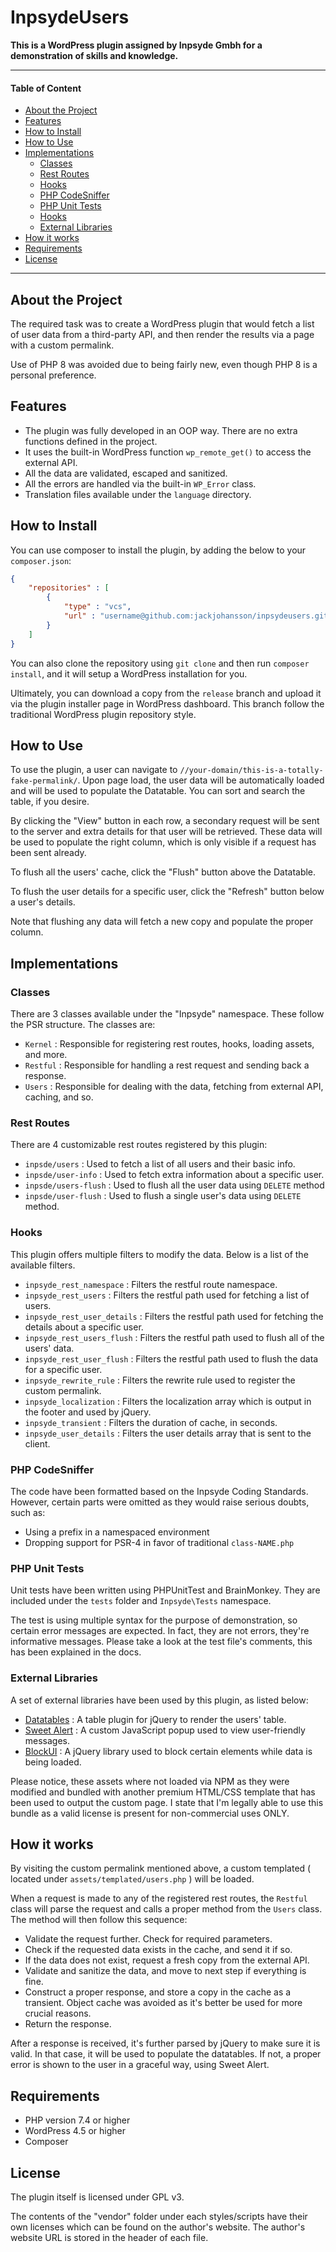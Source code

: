 # InpsydeUsers

**This is a WordPress plugin assigned by Inpsyde Gmbh for a demonstration of skills and knowledge.**

----------------------------------------------------------------

#### Table of Content

- [About the Project](#about-the-project)
- [Features](#features)
- [How to Install](#how-to-install)
- [How to Use](#how-to-use)
- [Implementations](#implementations)
    - [Classes](#imp-classes)
    - [Rest Routes](#imp-routes)
    - [Hooks](#imp-hooks)
    - [PHP CodeSniffer](#php-codesniffer)
    - [PHP Unit Tests](#php-unit-tests)
    - [Hooks](#imp-hooks)
    - [External Libraries](#external-libraries)
- [How it works](#how-it-works)
- [Requirements](#requirements)
- [License](#license)

----------------------------------------------------------------

## About the Project

The required task was to create a WordPress plugin that would fetch a list of user data from a third-party API, and then
render the results via a page with a custom permalink.

Use of PHP 8 was avoided due to being fairly new, even though PHP 8 is a personal preference.

## Features

- The plugin was fully developed in an OOP way. There are no extra functions defined in the project.
- It uses the built-in WordPress function `wp_remote_get()` to access the external API.
- All the data are validated, escaped and sanitized.
- All the errors are handled via the built-in `WP_Error` class.
- Translation files available under the `language` directory.

## How to Install

You can use composer to install the plugin, by adding the below to your `composer.json`:

```json
{
	"repositories" : [
		{
			"type" : "vcs",
			"url" : "username@github.com:jackjohansson/inpsydeusers.git"
		}
	]
}
```

You can also clone the repository using `git clone` and then run `composer install`, and it will setup a WordPress
installation for you.

Ultimately, you can download a copy from the `release` branch and upload it via the plugin installer page in WordPress
dashboard. This branch follow the traditional WordPress plugin repository style.

## How to Use

To use the plugin, a user can navigate to `//your-domain/this-is-a-totally-fake-permalink/`. Upon page load, the user
data will be automatically loaded and will be used to populate the Datatable. You can sort and search the table, if you
desire.

By clicking the "View" button in each row, a secondary request will be sent to the server and extra details for that
user will be retrieved. These data will be used to populate the right column, which is only visible if a request has
been sent already.

To flush all the users' cache, click the "Flush" button above the Datatable.

To flush the user details for a specific user, click the "Refresh" button below a user's details.

Note that flushing any data will fetch a new copy and populate the proper column.

## Implementations

### Classes

There are 3 classes available under the "Inpsyde" namespace. These follow the PSR structure. The classes are:

- `Kernel` : Responsible for registering rest routes, hooks, loading assets, and more.
- `Restful` : Responsible for handling a rest request and sending back a response.
- `Users` : Responsible for dealing with the data, fetching from external API, caching, and so.

### Rest Routes

There are 4 customizable rest routes registered by this plugin:

- `inpsde/users` : Used to fetch a list of all users and their basic info.
- `inpsde/user-info` : Used to fetch extra information about a specific user.
- `inpsde/users-flush` : Used to flush all the user data using `DELETE` method
- `inpsde/user-flush` : Used to flush a single user's data using `DELETE` method.

### Hooks

This plugin offers multiple filters to modify the data. Below is a list of the available filters.

- `inpsyde_rest_namespace` : Filters the restful route namespace.
- `inpsyde_rest_users` : Filters the restful path used for fetching a list of users.
- `inpsyde_rest_user_details` : Filters the restful path used for fetching the details about a specific user.
- `inpsyde_rest_users_flush` : Filters the restful path used to flush all of the users' data.
- `inpsyde_rest_user_flush` : Filters the restful path used to flush the data for a specific user.
- `inpsyde_rewrite_rule` : Filters the rewrite rule used to register the custom permalink.
- `inpsyde_localization` : Filters the localization array which is output in the footer and used by jQuery.
- `inpsyde_transient` : Filters the duration of cache, in seconds.
- `inpsyde_user_details` : Filters the user details array that is sent to the client.

### PHP CodeSniffer

The code have been formatted based on the Inpsyde Coding Standards. However, certain parts were omitted as they would
raise serious doubts, such as:

- Using a prefix in a namespaced environment
- Dropping support for PSR-4 in favor of traditional `class-NAME.php`

### PHP Unit Tests

Unit tests have been written using PHPUnitTest and BrainMonkey. They are included under the `tests` folder
and `Inpsyde\Tests` namespace.

The test is using multiple syntax for the purpose of demonstration, so certain error messages are expected. In fact,
they are not errors, they're informative messages. Please take a look at the test file's comments, this has been
explained in the docs.

### External Libraries

A set of external libraries have been used by this plugin, as listed below:

- [Datatables](https://datatables.net/) : A table plugin for jQuery to render the users' table.
- [Sweet Alert](https://sweetalert2.github.io/) : A custom JavaScript popup used to view user-friendly messages.
- [BlockUI](https://github.com/malsup/blockui) : A jQuery library used to block certain elements while data is being
  loaded.

Please notice, these assets where not loaded via NPM as they were modified and bundled with another premium HTML/CSS
template that has been used to output the custom page. I state that I'm legally able to use this bundle as a valid
license is present for non-commercial uses ONLY.

## How it works

By visiting the custom permalink mentioned above, a custom templated ( located under `assets/templated/users.php` ) will
be loaded.

When a request is made to any of the registered rest routes, the `Restful` class will parse the request and calls a
proper method from the `Users` class. The method will then follow this sequence:

- Validate the request further. Check for required parameters.
- Check if the requested data exists in the cache, and send it if so.
- If the data does not exist, request a fresh copy from the external API.
- Validate and sanitize the data, and move to next step if everything is fine.
- Construct a proper response, and store a copy in the cache as a transient. Object cache was avoided as it's better be
  used for more crucial reasons.
- Return the response.

After a response is received, it's further parsed by jQuery to make sure it is valid. In that case, it will be used to
populate the datatables. If not, a proper error is shown to the user in a graceful way, using Sweet Alert.

## Requirements

- PHP version 7.4 or higher
- WordPress 4.5 or higher
- Composer

## License

The plugin itself is licensed under GPL v3.

The contents of the "vendor" folder under each styles/scripts have their own licenses which can be found on the author's
website. The author's website URL is stored in the header of each file.